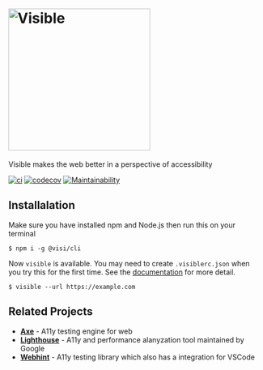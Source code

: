# <img alt="Visible" src="https://i.imgur.com/0CfRzj5.png" width="280px" />

Visible makes the web better in a perspective of accessibility

[![ci](https://github.com/visible/visible/workflows/CI/badge.svg)](https://github.com/visible/visible/actions)
[![codecov](https://codecov.io/gh/visible/visible/branch/develop/graph/badge.svg)](https://codecov.io/gh/visible/visible)
[![Maintainability](https://api.codeclimate.com/v1/badges/d884597fcb0463f492c1/maintainability)](https://codeclimate.com/github/visible/visible/maintainability)

## Installalation
Make sure you have installed npm and Node.js then run this on your terminal

```
$ npm i -g @visi/cli
```

Now `visible` is available. You may need to create `.visiblerc.json` when you try this for the first time. See the [documentation](https://github.com/visible/visible/tree/develop/docs) for more detail.

```
$ visible --url https://example.com
```

## Related Projects
- **[Axe](https://github.com/dequelabs/axe-core)** - A11y testing engine for web
- **[Lighthouse](https://github.com/GoogleChrome/lighthouse)** - A11y and performance alanyzation tool maintained by Google
- **[Webhint](https://github.com/webhintio/hint)** - A11y testing library which also has a integration for VSCode

